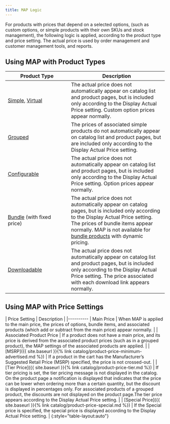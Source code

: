 ```yaml
---
title: MAP Logic
---
```


For products with prices that depend on a selected options, (such as custom options, or simple products with their own SKUs and stock management), the following logic is applied, according to the product type and price setting. The actual price is used by order management and customer management tools, and reports.

## Using MAP with Product Types

<table>
<col WIDTH="200">
<col WIDTH="auto">
      <thead>
         <tr>
            <th>Product Type</th>
            <th>Description</th>
         </tr>
      </thead>
      <tbody>
         <tr>
            <td><a href="{{ site.baseurl }}{% link catalog/product-create-simple.md %}">Simple</a>, <a href="{{ site.baseurl }}{% link catalog/product-create-virtual.md %}">Virtual</a></td>
            <td>The actual price does not automatically appear on catalog list and product pages, but is included only according to the Display Actual Price setting. Custom option prices appear normally.</td>
         </tr>
         <tr>
            <td>
               <a href="{{ site.baseurl }}{% link catalog/product-create-grouped.md %}">Grouped</a>
            </td>
            <td>The prices of associated simple products do not automatically appear on catalog list and product pages, but are included only according to the Display Actual Price setting.</td>
         </tr>
         <tr>
            <td>
               <a href="{{ site.baseurl }}{% link catalog/product-create-configurable.md %}">Configurable</a>
            </td>
            <td>The actual price does not automatically appear on catalog list and product pages, but is included only according to the Display Actual Price setting. Option prices appear normally. </td>
         </tr>
         <tr>
            <td><a href="{{ site.baseurl }}{% link catalog/product-create-bundle.md %}">Bundle</a> (with fixed price)</td>
            <td>The actual price does not automatically appear on catalog pages, but is included only according to the Display Actual Price setting. The prices of bundle items appear normally. MAP is not available for <a href="{{ site.baseurl }}{% link catalog/product-create-bundle.md %}">bundle products</a> with dynamic pricing.</td>
         </tr>
         <tr>
            <td>
               <a href="{{ site.baseurl }}{% link catalog/product-create-downloadable.md %}">Downloadable</a>
            </td>
            <td>The actual price does not automatically appear on  catalog list and product pages, but is included only according to the Display Actual Price setting. The price associated with each download link appears normally. </td>
         </tr>
      </tbody>
   </table>

## Using MAP with Price Settings

| Price Setting | Description |
|----------
| Main Price | When MAP is applied to the main price, the prices of options, bundle items, and associated products (which add or subtract from the main price) appear normally. |
| Associated Product Price | If a product does not have a main price, and its price is derived from the associated product prices (such as in a grouped product), the MAP settings of the associated products are applied. |
| [MSRP]({{ site.baseurl }}{% link catalog/product-price-minimum-advertised.md %}) | If a product in the cart has the Manufacturer’s Suggested Retail Price (MSRP) specified, the price is not crossed-out. |
| [Tier Price]({{ site.baseurl }}{% link catalog/product-price-tier.md %}) | If tier pricing is set, the tier pricing message is not displayed in the catalog. On the product page a notification is displayed that indicates that the price can be lower when ordering more than a certain quantity, but the discount is displayed in percentages only. For associated products of a grouped product, the discounts are not displayed on the product page.The tier price appears according to the Display Actual Price setting. |
| [Special Price]({{ site.baseurl }}{% link catalog/product-price-special.md %}) | If the Special price is specified, the special price is displayed according to the Display Actual Price setting. |
{:style="table-layout:auto"}
